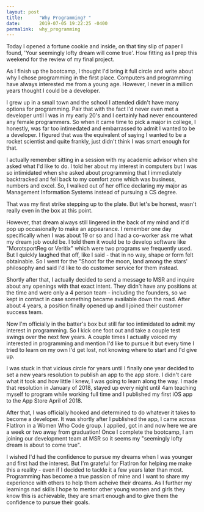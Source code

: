```yaml
---
layout: post
title:      "Why Programming? "
date:       2019-07-05 19:22:25 -0400
permalink:  why_programming
---
```



Today I opened a fortune cookie and inside, on that tiny slip of paper I found, 'Your seemingly lofty dream will come true'. How fitting as I prep this weekend for the review of my final project. 

As I finish up the bootcamp, I thought I'd bring it full circle and write about why I chose programming in the first place. Computers and programming have always interested me from a young age. However, I never in a million years thought I could be a developer. 

I grew up in a small town and the school I attended didn't have many options for programming. Pair that with the fact I'd never even met a developer until I was in my early 20's and I certainly had never encountered any female programmers.  So when it came time to pick a major in college, I honestly, was far too intimedated and embarrassed to admit I wanted to be a developer. I figured that was the equivalent of saying I wanted to be a rocket scientist and quite frankly, just didn't think I was smart enough for that. 

I actually remember sitting in a session with my academic advisor when she asked what I'd like to do. I told her about my interest in computers but I was so intimidated when she asked about programming that I immediately backtracked and fell back to my comfort zone which was business, numbers and excel. So, I walked out of her office declaring my major as Management Information Systems instead of pursuing a CS degree. 

That was my first strike stepping up to the plate. But let's be honest, wasn't really even in the box at this point. 

However, that dream always still lingered in the back of my mind and it'd pop up occasionally to make an appearance. I remember one day specifically when I was about 19 or so and I had a co-worker ask me what my dream job would be. I told them it would be to develop software like "MorotsportReg or Veritix" which were two programs we frequently used. But I quickly laughed that off, like I said - that in no way, shape or form felt obtainable. So I went for the "Shoot for the moon, land among the stars' philosophy and said I'd like to do customer service for them instead. 

Shortly after that, I actually decided to send a message to MSR and inquire about any openings with that exact intent. They didn't have any positions at the time and were only a 4 person team - including the founders, so we kept in contact in case something became available down the road. After about 4 years, a position finally opened up and I joined their customer success team. 

Now I'm officially in the batter's box but still far too intimidated to admit my interest in programming. So I kick one foot out and take a couple test swings over the next few years. A couple times I actually voiced my interested in programming and mention I'd like to pursue it but every time I tried to learn on my own I'd get lost, not knowing where to start and I'd give up. 

I was stuck in that vicious circle for years until I finally one year decided to set a new years resolution to publish an app to the app store. I didn't care what it took and how little I knew, I was going to learn along the way. I made that resolution in January of 2018, stayed up every night until 4am teaching myself to program while working full time and I published my first iOS app to the App Store April of 2018. 

After that, I was officially hooked and determined to do whatever it takes to become a developer.  It was shortly after I published the app, I came across FlatIron in a Women Who Code group. I applied, got in and now here we are a week or two away from graduation! Once I complete the bootcamp, I am joining our development team at MSR so it seems my "seemingly lofty dream is about to come true". 

I wished I'd had the confidence to pursue my dreams when I was younger and first had the interest. But I'm grateful for FlatIron for helping me make this a reality - even if I decided to tackle it a few years later than most. Programming has become a true passion of mine and I want to share my experience with others to help them acheive their dreams. As I further my learnings nad skills I hope to mentor other young women and girls they know this is achievable, they are smart enough and to give them the confidence to pursue their goals. 



